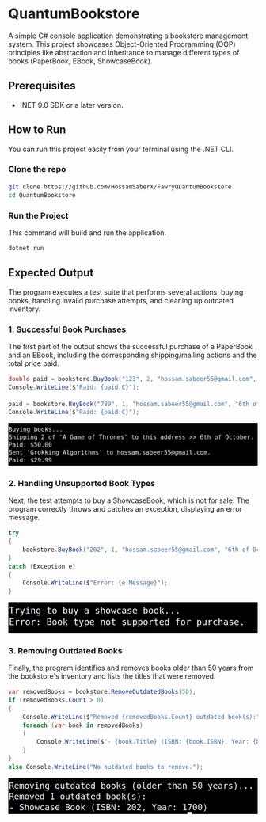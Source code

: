 # QuantumBookstore

A simple C# console application demonstrating a bookstore management system. This project showcases Object-Oriented Programming (OOP) principles like abstraction and inheritance to manage different types of books (PaperBook, EBook, ShowcaseBook).

## Prerequisites

- .NET 9.0 SDK or a later version.

## How to Run

You can run this project easily from your terminal using the .NET CLI.

### Clone the repo

```bash
git clone https://github.com/HossamSaberX/FawryQuantumBookstore
cd QuantumBookstore
```
### Run the Project
This command will build and run the application.

```bash
dotnet run
```

## Expected Output

The program executes a test suite that performs several actions: buying books, handling invalid purchase attempts, and cleaning up outdated inventory.

### 1. Successful Book Purchases

The first part of the output shows the successful purchase of a PaperBook and an EBook, including the corresponding shipping/mailing actions and the total price paid.

```csharp
double paid = bookstore.BuyBook("123", 2, "hossam.sabeer55@gmail.com", "6th of October");
Console.WriteLine($"Paid: {paid:C}");

paid = bookstore.BuyBook("789", 1, "hossam.sabeer55@gmail.com", "6th of October");
Console.WriteLine($"Paid: {paid:C}");
```

![Successful Book Purchases](screenshots/sucessful.png)

### 2. Handling Unsupported Book Types

Next, the test attempts to buy a ShowcaseBook, which is not for sale. The program correctly throws and catches an exception, displaying an error message.

```csharp
try
{
    bookstore.BuyBook("202", 1, "hossam.sabeer55@gmail.com", "6th of October");
}
catch (Exception e)
{
    Console.WriteLine($"Error: {e.Message}");
}
```

![Unsupported Book Purchase Attempt](screenshots/unsupported.png)

### 3. Removing Outdated Books

Finally, the program identifies and removes books older than 50 years from the bookstore's inventory and lists the titles that were removed.

```csharp
var removedBooks = bookstore.RemoveOutdatedBooks(50);
if (removedBooks.Count > 0)
{
    Console.WriteLine($"Removed {removedBooks.Count} outdated book(s):");
    foreach (var book in removedBooks)
    {
        Console.WriteLine($"- {book.Title} (ISBN: {book.ISBN}, Year: {book.Year})");
    }
}
else Console.WriteLine("No outdated books to remove.");
```

![Removing Outdated Books](screenshots/outdated.png)